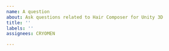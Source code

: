 ```yaml
---
name: A question
about: Ask questions related to Hair Composer for Unity 3D
title: ''
labels: ''
assignees: CRYOMEN

---
```



